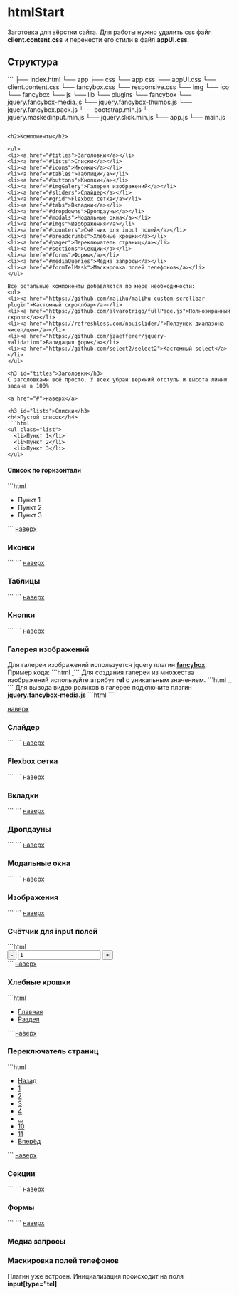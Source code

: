 # htmlStart
Заготовка для вёрстки сайта. Для работы нужно удалить css файл <b>client.content.css</b> и перенести его стили в файл <b>appUI.css</b>.

<h2>Структура</h2>
```
├── index.html
└── app
    ├── css
        └── app.css
        └── appUI.css
        └── client.content.css
        └── fancybox.css
        └── responsive.css
    └── img
        └── ico
        └── fancybox
    └── js
        └── lib
        └── plugins
            └── fancybox
                └── jquery.fancybox-media.js
                └── jquery.fancybox-thumbs.js
                └── jquery.fancybox.pack.js
            └── bootstrap.min.js
            └── jquery.maskedinput.min.js
            └── jquery.slick.min.js
        └── app.js
        └── main.js

```

<h2>Компоненты</h2>

<ul>
<li><a href="#titles">Заголовки</a></li>
<li><a href="#lists">Списки</a></li>
<li><a href="#icons">Иконки</a></li>
<li><a href="#tables">Таблици</a></li>
<li><a href="#buttons">Кнопки</a></li>
<li><a href="#imgGalery">Галерея изображений</a></li>
<li><a href="#sliders">Слайдер</a></li>
<li><a href="#grid">Flexbox сетка</a></li>
<li><a href="#tabs">Вкладки</a></li>
<li><a href="#dropdowns">Дропдауны</a></li>
<li><a href="#modals">Модальные окна</a></li>
<li><a href="#imgs">Изображения</a></li>
<li><a href="#counters">Счётчик для input полей</a></li>
<li><a href="#breadcrumbs">Хлебные крошки</a></li>
<li><a href="#pager">Переключатель страниц</a></li>
<li><a href="#sections">Секции</a></li>
<li><a href="#forms">Формы</a></li>
<li><a href="#mediaQueries">Медиа запросы</a></li>
<li><a href="#formTelMask">Маскировка полей телефонов</a></li>
</ul>

Все остальные компоненты добавляются по мере необходимости:
<ul>
<li><a href="https://github.com/malihu/malihu-custom-scrollbar-plugin">Кастомный скроллбар</a></li>
<li><a href="https://github.com/alvarotrigo/fullPage.js">Полноэкранный скролл</a></li>
<li><a href="https://refreshless.com/nouislider/">Ползунок диапазона чисел/цен</a></li>
<li><a href="https://github.com/jzaefferer/jquery-validation">Валидация форм</a></li>
<li><a href="https://github.com/select2/select2">Кастомный select</a></li>
</ul>

<h3 id="titles">Заголовки</h3>
С заголовками всё просто. У всех убран верхний отступы и высота линии задана в 100%

<a href="#">наверх</a>

<h3 id="lists">Списки</h3>
<h4>Пустой список</h4>
```html
<ul class="list">
  <li>Пункт 1</li>
  <li>Пункт 2</li>
  <li>Пункт 3</li>
</ul>
```

<h4>Список по горизонтали</h4>
```html
<ul class="list listInline">
  <li>Пункт 1</li>
  <li>Пункт 2</li>
  <li>Пункт 3</li>
</ul>
```
<a href="#">наверх</a>

<h3 id="icons">Иконки</h3>
```
```
<a href="#">наверх</a>

<h3 id="tables">Таблицы</h3>
```
```
<a href="#">наверх</a>

<h3 id="buttons">Кнопки</h3>
```
```
<a href="#">наверх</a>

<h3 id="imgGalery">Галерея изображений</h3>
Для галереи изображений используется jquery плагин <a href="http://fancyapps.com/fancybox/"><b>fancybox</b></a>.
Пример кода:
```html
<a href="app/img/galery/1.jpg" class="fancybox">
<img class="app/img/galery/1.jpg">
</a>
```
Для создания галереи из множества изображений используйте атрибут <b>rel</b> с уникальным значением.
```html
<a href="app/img/galery/1.jpg" class="fancybox" rel="galery">
<img class="app/img/galery/1.jpg">
</a>

<a href="app/img/galery/2.jpg" class="fancybox" rel="galery">
<img class="app/img/galery/2.jpg">
</a>

<a href="app/img/galery/3.jpg" class="fancybox" rel="galery">
<img class="app/img/galery/3.jpg">
</a>
```
Для вывода видео роликов в галерее подключите плагин <b>jquery.fancybox-media.js</b>
```html
<script src="app/js/plugins/fancybox/jquery.fancybox-media.js"></script>
```

<a href="#">наверх</a>

<h3 id="sliders">Слайдер</h3>
```
```
<a href="#">наверх</a>

<h3 id="grid">Flexbox сетка</h3>
```
```
<a href="#">наверх</a>

<h3 id="tabs">Вкладки</h3>
```
```
<a href="#">наверх</a>

<h3 id="dropdowns">Дропдауны</h3>
```
```
<a href="#">наверх</a>

<h3 id="modals">Модальные окна</h3>
```
```
<a href="#">наверх</a>

<h3 id="imgs">Изображения</h3>
```
```
<a href="#">наверх</a>

<h3 id="counters">Счётчик для input полей</h3>
```html
<div class="counter">
  <button type="button" class="but counterBut dec">-</button>
  <input type="text" class="field" value="1" data-min="1" data-max="20">
  <button type="button" class="but counterBut inc">+</button>
</div>
```
<a href="#">наверх</a>

<h3 id="breadcrumbs">Хлебные крошки</h3>
```html
<nav class="breadcrumbs">
  <ul class="list listInline">
    <li><a href="/">Главная</a></li>
    <li><a href="#">Раздел</a></li>
  </ul>
</nav>
```
<a href="#">наверх</a>

<h3 id="pager">Переключатель страниц</h3>
```html
<nav class="pager">
  <ul class="list listInline">
    <li><a href="#" class="pagePrev">Назад</a></li>
    <li><a href="#">1</a></li>
    <li><a href="#">2</a></li>
    <li><a href="#">3</a></li>
    <li class="active"><a href="">4</a></li>
    <li class="pagerDots"><a href="#">...</a></li>
    <li><a href="#">10</a></li>
    <li><a href="#">11</a></li>
    <li><a href="#" class="pageNext">Вперёд</a></li>
  </ul>
</nav>
```
<a href="#">наверх</a>

<h3 id="sections">Секции</h3>
```
```
<a href="#">наверх</a>

<h3 id="forms">Формы</h3>
```
```
<a href="#">наверх</a>

<h3 id="mediaQueries">Медиа запросы</h3>

<h3 id="formTelMask">Маскировка полей телефонов</h3>
Плагин уже встроен. Инициализация происходит на поля <b>input[type="tel]</b>
